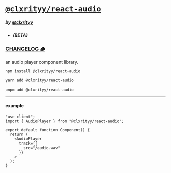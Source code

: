 # [`@clxrityy/react-audio`]()

##### by [@clxrityy](https://github.com/clxrityy)

- ##### (BETA)

### [CHANGELOG 🪵](/CHANGELOG.md)

an audio player component library.

```zsh
npm install @clxrityy/react-audio
```

```zsh
yarn add @clxrityy/react-audio
```

```zsh
pnpm add @clxrityy/react-audio
```

---

#### example

```tsx
"use client";
import { AudioPlayer } from "@clxrityy/react-audio";

export default function Component() {
  return (
    <AudioPlayer
      track={{
        src="/audio.wav"
      }}
    >
  );
}
```

